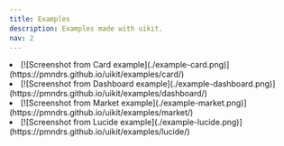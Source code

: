 ```yaml
---
title: Examples
description: Examples made with uikit.
nav: 2
---
```


<Grid cols={2}>
  <li>
    [![Screenshot from Card example](./example-card.png)](https://pmndrs.github.io/uikit/examples/card/)
  </li>
  <li>
    [![Screenshot from Dashboard example](./example-dashboard.png)](https://pmndrs.github.io/uikit/examples/dashboard/)
  </li>
  <li>
    [![Screenshot from Market example](./example-market.png)](https://pmndrs.github.io/uikit/examples/market/)
  </li>
  <li>
    [![Screenshot from Lucide example](./example-lucide.png)](https://pmndrs.github.io/uikit/examples/lucide/)
  </li>
</Grid>
